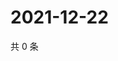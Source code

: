 # 2021-12-22

共 0 条

<!-- BEGIN WEIBO -->
<!-- 最后更新时间 Wed Dec 22 2021 07:11:54 GMT+0800 (China Standard Time) -->

<!-- END WEIBO -->
